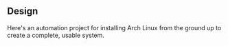 ## Design 

Here's an automation project for installing Arch Linux from the ground up to create a complete, usable system.
